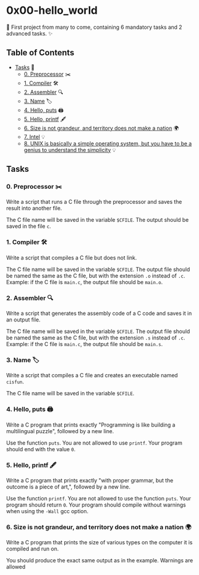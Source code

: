 # 0x00-hello_world

🌟 First project from many to come, containing 6 mandatory tasks and 2 advanced tasks. ✨

## Table of Contents

- [Tasks](#tasks) 📝
  - [0. Preprocessor](#0-preprocessor) ✂️
  - [1. Compiler](#1-compiler) 🛠️
  - [2. Assembler](#2-assembler) 🔍
  - [3. Name](#3-name) 🏷️
  - [4. Hello, puts](#4-hello-puts) 🖨️
  - [5. Hello, printf](#5-hello-printf) 🖋️
  - [6. Size is not grandeur, and territory does not make a nation](#6-size-is-not-grandeur-and-territory-does-not-make-a-nation) 🌍
  - [7. Intel](#7-intel-advanced) 💡
  - [8. UNIX is basically a simple operating system, but you have to be a genius to understand the simplicity](#8-unix-is-basically-a-simple-operating-system-but-you-have-to-be-a-genius-to-understand-the-simplicity-advanced) 💡

## Tasks

### 0. Preprocessor ✂️

Write a script that runs a C file through the preprocessor and saves the result into another file.

The C file name will be saved in the variable `$CFILE`.
The output should be saved in the file `c`.

### 1. Compiler 🛠️

Write a script that compiles a C file but does not link.

The C file name will be saved in the variable `$CFILE`.
The output file should be named the same as the C file, but with the extension `.o` instead of `.c`.
Example: if the C file is `main.c`, the output file should be `main.o`.

### 2. Assembler 🔍

Write a script that generates the assembly code of a C code and saves it in an output file.

The C file name will be saved in the variable `$CFILE`.
The output file should be named the same as the C file, but with the extension `.s` instead of `.c`.
Example: if the C file is `main.c`, the output file should be `main.s`.

### 3. Name 🏷️

Write a script that compiles a C file and creates an executable named `cisfun`.

The C file name will be saved in the variable `$CFILE`.

### 4. Hello, puts 🖨️

Write a C program that prints exactly "Programming is like building a multilingual puzzle", followed by a new line.

Use the function `puts`.
You are not allowed to use `printf`.
Your program should end with the value `0`.

### 5. Hello, printf 🖋️

Write a C program that prints exactly "with proper grammar, but the outcome is a piece of art,", followed by a new line.

Use the function `printf`.
You are not allowed to use the function `puts`.
Your program should return `0`.
Your program should compile without warnings when using the `-Wall` gcc option.

### 6. Size is not grandeur, and territory does not make a nation 🌍

Write a C program that prints the size of various types on the computer it is compiled and run on.

You should produce the exact same output as in the example.
Warnings are allowed
